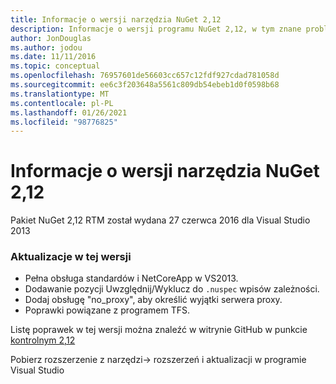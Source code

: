 ```yaml
---
title: Informacje o wersji narzędzia NuGet 2,12
description: Informacje o wersji programu NuGet 2,12, w tym znane problemy, poprawki błędów, dodane funkcje i DCR.
author: JonDouglas
ms.author: jodou
ms.date: 11/11/2016
ms.topic: conceptual
ms.openlocfilehash: 76957601de56603cc657c12fdf927cdad781058d
ms.sourcegitcommit: ee6c3f203648a5561c809db54ebeb1d0f0598b68
ms.translationtype: MT
ms.contentlocale: pl-PL
ms.lasthandoff: 01/26/2021
ms.locfileid: "98776825"
---
```

# <a name="nuget-212-release-notes"></a>Informacje o wersji narzędzia NuGet 2,12

Pakiet NuGet 2,12 RTM został wydana 27 czerwca 2016 dla Visual Studio 2013

### <a name="updates-in-this-release"></a>Aktualizacje w tej wersji

* Pełna obsługa standardów i NetCoreApp w VS2013.
* Dodawanie pozycji Uwzględnij/Wyklucz do `.nuspec` wpisów zależności.
* Dodaj obsługę "no_proxy", aby określić wyjątki serwera proxy.
* Poprawki powiązane z programem TFS.

Listę poprawek w tej wersji można znaleźć w witrynie GitHub w punkcie [kontrolnym 2,12](https://github.com/NuGet/Home/issues?q=milestone%3A2.12+is%3Aclosed)

Pobierz rozszerzenie z narzędzi-> rozszerzeń i aktualizacji w programie Visual Studio
